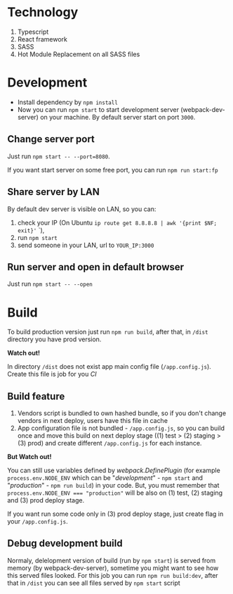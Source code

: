 # Technology 

1. Typescript
2. React framework
3. SASS
4. Hot Module Replacement on all SASS files 

# Development

* Install dependency by `npm install`
* Now you can run `npm start` to start development server (webpack-dev-server) on your machine.
By default server start on port `3000`.

## Change server port 

Just run `npm start -- --port=8080`.

If you want start server on some free port, you can run `npm run start:fp`

## Share server by LAN

By default dev server is visible on LAN, so you can:

1. check your IP (On Ubuntu `ip route get 8.8.8.8 | awk '{print $NF; exit}'`
`),
1. run `npm start` 
1. send someone in your LAN, url to `YOUR_IP:3000` 

## Run server and open in default browser

Just run `npm start -- --open`

# Build

To build production version just run `npm run build`, after that, 
in `/dist` directory you have prod version.

**Watch out!**

In directory `/dist` does not exist app main config file (`/app.config.js`). 
Create this file is job for you *CI* 

## Build feature

1. Vendors script is bundled to own hashed bundle, so if you don't change vendors in next deploy, 
users have this file in cache 
1. App configuration file is not bundled - `/app.config.js`, so you can build once and move this build 
on next deploy stage ((1) test > (2) staging > (3) prod) and create different `/app.config.js` for each instance.

**But Watch out!**

You can still use variables defined by *webpack.DefinePlugin* 
(for example `process.env.NODE_ENV` which can be "*development*" - `npm start` and "*production*" - `npm run build`) 
in your code. But, you must remember that `process.env.NODE_ENV === "production"` will be also on 
(1) test, (2) staging and (3) prod deploy stage.

If you want run some code only in (3) prod deploy stage, just create flag in your `/app.config.js`.

## Debug development build

Normaly, delelopment version of build (run by `npm start`) is served from memory (by webpack-dev-server), 
sometime you might want to see how this served files looked. For this job you can run `npm run build:dev`, after that
in `/dist` you can see all files served by `npm start` script
